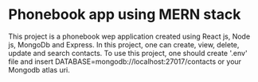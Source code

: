 # Phonebook app using MERN stack

This project is a phonebook wep application created using React js, Node js, MongoDb and Express. In this project, one can create, view, delete, update and search contacts.
To use this project, one should create '.env' file and insert DATABASE=mongodb://localhost:27017/contacts or your Mongodb atlas uri.
